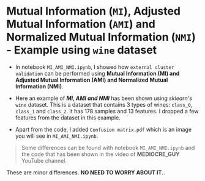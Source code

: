 # Mutual Information (`MI`), Adjusted Mutual Information (`AMI`) and Normalized Mutual Information (`NMI`) - Example using `wine` dataset

* In notebook `MI_AMI_NMI.ipynb`, I showed how `external cluster validation` can be performed using **Mutual Information (MI) and Adjusted Mutual Information (AMI) and Normalized Mutual Information (NMI)**.

* Here an example of _**MI, AMI and NMI**_ has been shown using _sklearn's_ `wine` dataset. This is a dataset that contains 3 types of wines: `class_0`, `class_1` and `class_2`. It has 178 samples and 13 features. I dropped a few features from the dataset in this example.
 
* Apart from the code, I added `Confusion matrix.pdf` which is an image you will see in `MI_AMI_NMI.ipynb`.

> Some differences can be found with notebook `MI_AMI_NMI.ipynb` and the code that has been shown in the video of __MEDIOCRE_GUY__ YouTube channel.

These are minor differences. __NO NEED TO WORRY ABOUT IT__..
